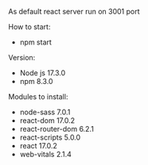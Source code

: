 As default react server run on 3001 port

How to start:
 * npm start

Version:
 * Node js 17.3.0
 * npm 8.3.0

Modules to install:
 * node-sass 7.0.1
 * react-dom 17.0.2
 * react-router-dom 6.2.1
 * react-scripts 5.0.0
 * react 17.0.2
 * web-vitals 2.1.4
